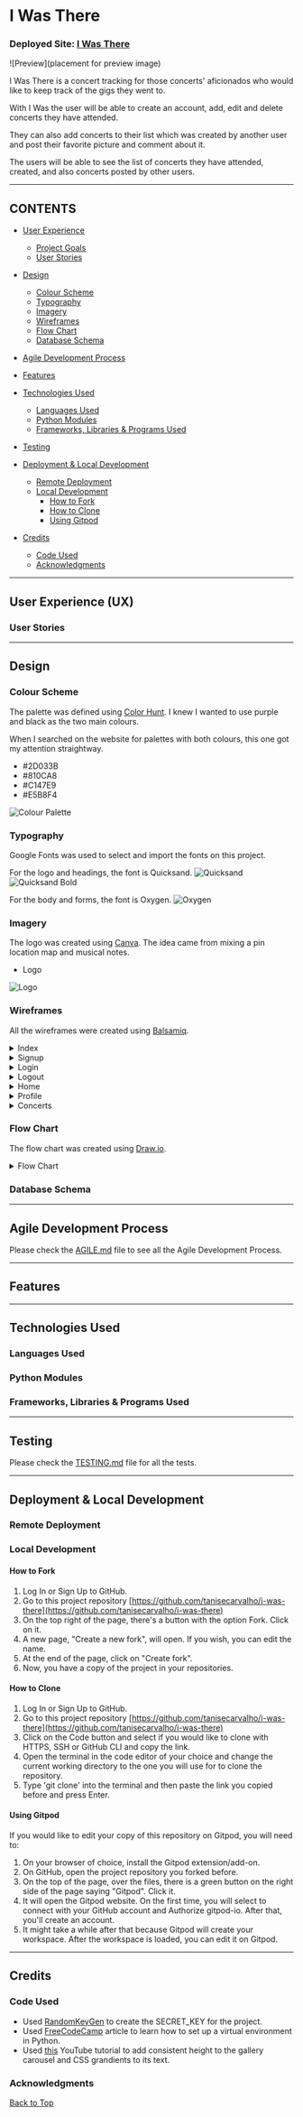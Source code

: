 # I Was There

### Deployed Site: [I Was There](https://i-was-there-d5ba14a8429f.herokuapp.com/)

![Preview](placement for preview image)

I Was There is a concert tracking for those concerts' aficionados who would like to keep track of the gigs they went to.

With I Was the user will be able to create an account, add, edit and delete concerts they have attended. 

They can also add concerts to their list which was created by another user and post their favorite picture and comment about it.

The users will be able to see the list of concerts they have attended, created, and also concerts posted by other users.

---

## CONTENTS

* [User Experience](#user-experience-ux)
  * [Project Goals](#project-goals)
  * [User Stories](#user-stories)

* [Design](#design)
  * [Colour Scheme](#colour-scheme)
  * [Typography](#typography)
  * [Imagery](#imagery)
  * [Wireframes](#wireframes)
  * [Flow Chart](#flow-chart)
  * [Database Schema](#database-schema) 

* [Agile Development Process](#agile-development-process)

* [Features](#features)

* [Technologies Used](#technologies-used)
  * [Languages Used](#languages-used)
  * [Python Modules](#python-modules)
  * [Frameworks, Libraries & Programs Used](#frameworks-libraries--programs-used)

* [Testing](#testing)

* [Deployment & Local Development](#deployment--local-development)
  * [Remote Deployment](#remote-deployment)
  * [Local Development](#local-deployment)
    * [How to Fork](#how-to-fork)
    * [How to Clone](#how-to-clone)
    * [Using Gitpod](#using-gitpod)

* [Credits](#credits)
  * [Code Used](#code-used)
  * [Acknowledgments](#acknowledgments)

---

## User Experience (UX)

### User Stories


___

## Design

### Colour Scheme

The palette was defined using [Color Hunt](https://colorhunt.co/palette/2d033b810ca8c147e9e5b8f4). I knew I wanted to use purple and black as the two main colours.

When I searched on the website for palettes with both colours, this one got my attention straightway.

- #2D033B
- #810CA8
- #C147E9
- #E5B8F4

![Colour Palette](docs/colour_palette.png)

### Typography

Google Fonts was used to select and import the fonts on this project.

For the logo and headings, the font is Quicksand.
![Quicksand](docs/quicksand_1.JPG)
![Quicksand Bold](docs/quicksand_2.JPG)

For the body and forms, the font is Oxygen.
![Oxygen](docs/oxygen.JPG)

### Imagery

The logo was created using [Canva](https://www.canva.com/). The idea came from mixing a pin location map and musical notes.

- Logo

![Logo](docs/logo.png)

### Wireframes

All the wireframes were created using [Balsamiq](https://balsamiq.com/).

<details>
  <summary>Index</summary>

  <br>

  ![Index](docs/wireframes/index.png)

</details>

<details>
  <summary>Signup</summary>

  <br>

  ![Signup](docs/wireframes/signup.png)

</details>

<details>
  <summary>Login</summary>

  <br>

  ![Login](docs/wireframes/login.png)

</details>

<details>
  <summary>Logout</summary>

  <br>

  ![Logout](docs/wireframes/logout.png)

</details>

<details>
  <summary>Home</summary>

  <br>

  ![Home](docs/wireframes/home.png)

</details>

<details>
  <summary>Profile</summary>

  <br>

  ![Profile](docs/wireframes/profile.png)

</details>

<details>
  <summary>Concerts</summary>

  <br>

  * My Concerts
  ![My Concerts](docs/wireframes/my_concerts.png)

  <br>

  * Add Concert
  ![Add Concert](docs/wireframes/add_concert.png)

  <br>

  * Add To My List
  ![Add To My List](docs/wireframes/add_to_my_list.png)

  <br>

  * Edit Concert
  ![Edit Concert](docs/wireframes/edit_concert.png)

  <br>

  * Delete Concert
  ![Delete Concert](docs/wireframes/delete_concert.png)

  <br>

  * View Concert
  ![View Concert](docs/wireframes/view_concert.png)

</details>

### Flow Chart

The flow chart was created using [Draw.io](https://draw.io/).

<details>
  <summary>Flow Chart</summary>

  <br>

  ![Flow Chart](docs/flow.png)

</details>

### Database Schema

---

## Agile Development Process

Please check the [AGILE.md](AGILE.md) file to see all the Agile Development Process.

---

## Features


---

## Technologies Used

### Languages Used

### Python Modules

### Frameworks, Libraries & Programs Used

---

## Testing

Please check the [TESTING.md](TESTING.md) file for all the tests.

---

## Deployment & Local Development

### Remote Deployment

### Local Development

#### How to Fork

  1. Log In or Sign Up to GitHub.
  2. Go to this project repository [https://github.com/tanisecarvalho/i-was-there](https://github.com/tanisecarvalho/i-was-there)
  2. On the top right of the page, there's a button with the option Fork. Click on it.
  3. A new page, "Create a new fork", will open. If you wish, you can edit the name.
  4. At the end of the page, click on "Create fork".
  5. Now, you have a copy of the project in your repositories.

#### How to Clone

  1. Log In or Sign Up to GitHub.
  2. Go to this project repository [https://github.com/tanisecarvalho/i-was-there](https://github.com/tanisecarvalho/i-was-there)
  3. Click on the Code button and select if you would like to clone with HTTPS, SSH or GitHub CLI and copy the link.
  4. Open the terminal in the code editor of your choice and change the current working directory to the one you will use for to clone the repository.
  5. Type 'git clone' into the terminal and then paste the link you copied before and press Enter.

#### Using Gitpod
If you would like to edit your copy of this repository on Gitpod, you will need to: 
  1. On your browser of choice, install the Gitpod extension/add-on.
  2. On GitHub, open the project repository you forked before.
  3. On the top of the page, over the files, there is a green button on the right side of the page saying "Gitpod". Click it.
  4. It will open the Gitpod website. On the first time, you will select to connect with your GitHub account and Authorize gitpod-io. After that, you'll create an account.
  5. It might take a while after that because Gitpod will create your workspace.
  After the workspace is loaded, you can edit it on Gitpod.

---

## Credits

### Code Used

- Used [RandomKeyGen](https://randomkeygen.com/) to create the SECRET_KEY for the project.
- Used [FreeCodeCamp](https://www.freecodecamp.org/news/how-to-setup-virtual-environments-in-python/) article to learn how to set up a virtual environment in Python.
- Used [this](https://www.youtube.com/watch?v=KHF6nysy0-c&t=205s) YouTube tutorial to add consistent height to the gallery carousel and CSS grandients to its text. 
### Acknowledgments


[Back to Top](<#i-was-there>)